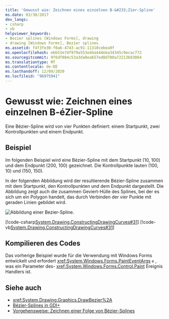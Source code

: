 ```yaml
---
title: 'Gewusst wie: Zeichnen eines einzelnen B-&#233;Zier-Spline'
ms.date: 03/30/2017
dev_langs:
- csharp
- vb
helpviewer_keywords:
- Bezier splines [Windows Forms], drawing
- drawing [Windows Forms], Bezier splines
ms.assetid: f4f3fe30-f0a6-4743-ac91-11310cebea9f
ms.openlocfilehash: ebb53e7df979a553ed4a44deba34345c9ecac772
ms.sourcegitcommit: 9f6df084c53a3da0ea657ed0d708a72213683084
ms.translationtype: MT
ms.contentlocale: de-DE
ms.lasthandoff: 12/09/2020
ms.locfileid: "96975941"
---
```

# <a name="how-to-draw-a-single-b233zier-spline"></a>Gewusst wie: Zeichnen eines einzelnen B-&#233;Zier-Spline
Eine Bézier-Spline wird von vier Punkten definiert: einem Startpunkt, zwei Kontrollpunkten und einem Endpunkt.  
  
## <a name="example"></a>Beispiel  
 Im folgenden Beispiel wird eine Bézier-Spline mit dem Startpunkt (10, 100) und dem Endpunkt (200, 100) gezeichnet. Die Kontrollpunkte lauten (100, 10) und (150, 150).  
  
 In der folgenden Abbildung wird der resultierende Bézier-Spline zusammen mit dem Startpunkt, den Kontrollpunkten und dem Endpunkt dargestellt. Die Abbildung zeigt auch die zusammen Geviert-Hülle des Splines, bei der es sich um ein Polygon handelt, das durch Verbinden der vier Punkte mit geraden Linien gebildet wird.  
  
 ![Abbildung einer Bezier-Spline.](./media/how-to-draw-a-single-bezier-spline/bezier-spline-illustration.png)  
  
 [!code-csharp[System.Drawing.ConstructingDrawingCurves#31](~/samples/snippets/csharp/VS_Snippets_Winforms/System.Drawing.ConstructingDrawingCurves/CS/Class1.cs#31)]
 [!code-vb[System.Drawing.ConstructingDrawingCurves#31](~/samples/snippets/visualbasic/VS_Snippets_Winforms/System.Drawing.ConstructingDrawingCurves/VB/Class1.vb#31)]  
  
## <a name="compiling-the-code"></a>Kompilieren des Codes  
 Das vorherige Beispiel wurde für die Verwendung mit Windows Forms entwickelt und erfordert <xref:System.Windows.Forms.PaintEventArgs> `e` , was ein Parameter des- <xref:System.Windows.Forms.Control.Paint> Ereignis Handlers ist.  
  
## <a name="see-also"></a>Siehe auch

- <xref:System.Drawing.Graphics.DrawBezier%2A>
- [Bézier-Splines in GDI+](bezier-splines-in-gdi.md)
- [Vorgehensweise: Zeichnen einer Folge von Bézier-Splines](how-to-draw-a-sequence-of-bezier-splines.md)
